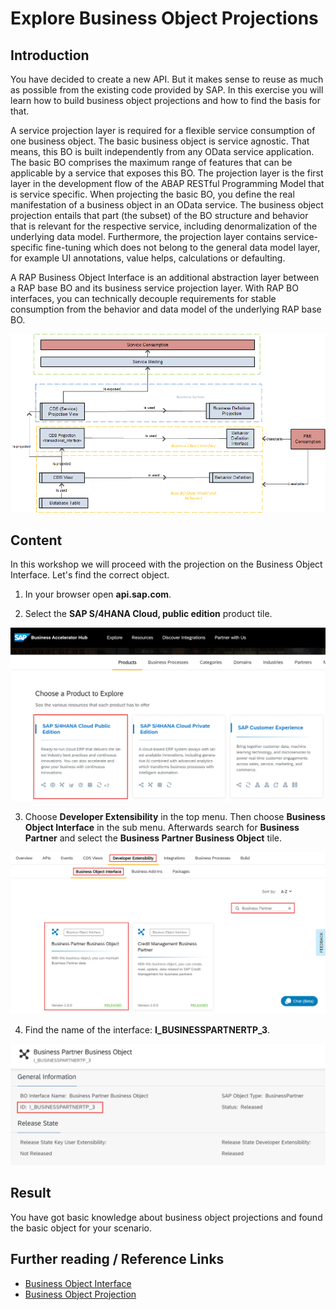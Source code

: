 # Explore Business Object Projections

## Introduction 

You have decided to create a new API. But it makes sense to reuse as much as possible from the existing code provided by SAP. In this exercise you will learn how to build business object projections and how to find the basis for that.

A service projection layer is required for a flexible service consumption of one business object. The basic business object is service agnostic. That means, this BO is built independently from any OData service application. The basic BO comprises the maximum range of features that can be applicable by a service that exposes this BO. The projection layer is the first layer in the development flow of the ABAP RESTful Programming Model that is service specific. When projecting the basic BO, you define the real manifestation of a business object in an OData service. The business object projection entails that part (the subset) of the BO structure and behavior that is relevant for the respective service, including denormalization of the underlying data model. Furthermore, the projection layer contains service-specific fine-tuning which does not belong to the general data model layer, for example UI annotations, value helps, calculations or defaulting.

A RAP Business Object Interface is an additional abstraction layer between a RAP base BO and its business service projection layer. With RAP BO interfaces, you can technically decouple requirements for stable consumption from the behavior and data model of the underlying RAP base BO.

  ![Projection Scheme](img/0008-projection-scheme.png)

## Content

In this workshop we will proceed with the projection on the Business Object Interface. Let's find the correct object.

1. In your browser open **api.sap.com**.

2. Select the **SAP S/4HANA Cloud, public edition** product tile.
  
  ![Choose S4HC](img/0009-api-sap-com-choose-product.png) 

3. Choose **Developer Extensibility** in the top menu. Then choose **Business Object Interface** in the sub menu. Afterwards search for **Business Partner** and select the **Business Partner Business Object** tile.

  ![Developer Extensibility](./img/0010-dev-extensibility.png)

4. Find the name of the interface: **I_BUSINESSPARTNERTP_3**.

  ![Alt text](img/0011-api-sap-com-find-cds-view.png)


## Result

You have got basic knowledge about business object projections and found the basic object for your scenario.

## Further reading / Reference Links

- [Business Object Interface](https://help.sap.com/docs/abap-cloud/abap-rap/business-object-interface)
- [Business Object Projection](https://help.sap.com/docs/abap-cloud/abap-rap/business-object-projection)
